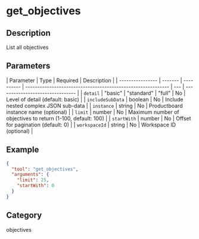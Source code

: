 # get_objectives

## Description

List all objectives

## Parameters

| Parameter        | Type    | Required   | Description                                                  |
| ---------------- | ------- | ---------- | ------------------------------------------------------------ | --- | -------------------------------- |
| `detail`         | "basic" | "standard" | "full"                                                       | No  | Level of detail (default: basic) |
| `includeSubData` | boolean | No         | Include nested complex JSON sub-data                         |
| `instance`       | string  | No         | Productboard instance name (optional)                        |
| `limit`          | number  | No         | Maximum number of objectives to return (1-100, default: 100) |
| `startWith`      | number  | No         | Offset for pagination (default: 0)                           |
| `workspaceId`    | string  | No         | Workspace ID (optional)                                      |

## Example

```json
{
  "tool": "get_objectives",
  "arguments": {
    "limit": 25,
    "startWith": 0
  }
}
```

## Category

objectives
